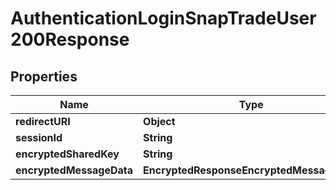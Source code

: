 

# AuthenticationLoginSnapTradeUser200Response


## Properties

| Name | Type | Description | Notes |
|------------ | ------------- | ------------- | -------------|
|**redirectURI** | **Object** |  |  [optional] |
|**sessionId** | **String** |  |  [optional] |
|**encryptedSharedKey** | **String** |  |  [optional] |
|**encryptedMessageData** | **EncryptedResponseEncryptedMessageData** |  |  [optional] |



